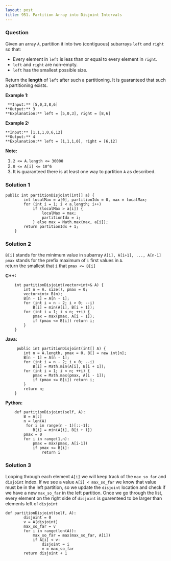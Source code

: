 ```yaml
---
layout: post
title: 951. Partition Array into Disjoint Intervals
---
```

### Question
Given an array `A`, partition it into two (contiguous) subarrays `left` and
`right` so that:

  * Every element in `left` is less than or equal to every element in `right`.
  * `left` and `right` are non-empty.
  * `left` has the smallest possible size.

Return the **length** of `left` after such a partitioning.  It is guaranteed
that such a partitioning exists.



 **Example 1:**

    
    
     **Input:** [5,0,3,8,6]
    **Output:** 3
    **Explanation:** left = [5,0,3], right = [8,6]
    

**Example 2:**

    
    
    **Input:** [1,1,1,0,6,12]
    **Output:** 4
    **Explanation:** left = [1,1,1,0], right = [6,12]
    



 **Note:**

  1. `2 <= A.length <= 30000`
  2. `0 <= A[i] <= 10^6`
  3. It is guaranteed there is at least one way to partition `A` as described.

### Solution 1
    
    
    public int partitionDisjoint(int[] a) {
            int localMax = a[0], partitionIdx = 0, max = localMax;
            for (int i = 1; i < a.length; i++)
                if (localMax > a[i]) {
                    localMax = max;
                    partitionIdx = i;
                } else max = Math.max(max, a[i]);
            return partitionIdx + 1;
        }


### Solution 2
`B[i]` stands for the minimum value in subarray `A[i], A[i+1], ..., A[n-1]`  
`pmax` stands for the prefix maximum of `i` first values in `A`.  
return the smallest that `i` that `pmax <= B[i]`

 **C++:**

    
    
        int partitionDisjoint(vector<int>& A) {
            int n = A. size(), pmax = 0;
            vector<int> B(n);
            B[n - 1] = A[n - 1];
            for (int i = n - 2; i > 0; --i)
                B[i] = min(A[i], B[i + 1]);
            for (int i = 1; i < n; ++i) {
                pmax = max(pmax, A[i - 1]);
                if (pmax <= B[i]) return i;
            }
        }
    

**Java:**

    
    
         public int partitionDisjoint(int[] A) {
            int n = A.length, pmax = 0, B[] = new int[n];
            B[n - 1] = A[n - 1];
            for (int i = n - 2; i > 0; --i)
                B[i] = Math.min(A[i], B[i + 1]);
            for (int i = 1; i < n; ++i) {
                pmax = Math.max(pmax, A[i - 1]);
                if (pmax <= B[i]) return i;
            }
            return n;
        }
    

**Python:**

    
    
        def partitionDisjoint(self, A):
            B = A[:]
            n = len(A)
             for i in range(n - 1)[::-1]:
                B[i] = min(A[i], B[i + 1])
            pmax = 0
            for i in range(1,n):
                pmax = max(pmax, A[i-1])
                if pmax <= B[i]:
                    return i
    


### Solution 3
Looping through each element `A[i]` we will keep track of the `max_so_far` and
`disjoint` index. If we see a value `A[i] < max_so_far` we know that value
must be in the left partition, so we update the `disjoint` location and check
if we have a new `max_so_far` in the left partition. Once we go through the
list, every element on the right side of `disjoint` is guarenteed to be larger
than elements left of `disjoint`

    
    
    def partitionDisjoint(self, A):
            disjoint = 0
            v = A[disjoint]
            max_so_far = v
            for i in range(len(A)):
                max_so_far = max(max_so_far, A[i])
                if A[i] < v: 
                    disjoint = i
                    v = max_so_far
            return disjoint + 1
    



